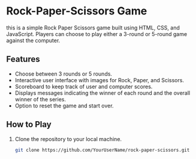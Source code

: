 # Rock-Paper-Scissors Game

this is a simple Rock Paper Scissors game built using HTML, CSS, and JavaScript. Players can choose to play either a 3-round or 5-round game against the computer.

## Features

- Choose between 3 rounds or 5 rounds.
- Interactive user interface with images for Rock, Paper, and Scissors.
- Scoreboard to keep track of user and computer scores.
- Displays messages indicating the winner of each round and the overall winner of the series.
- Option to reset the game and start over.

## How to Play

1. Clone the repository to your local machine.
   ```bash
   git clone https://github.com/YourUserName/rock-paper-scissors.git
